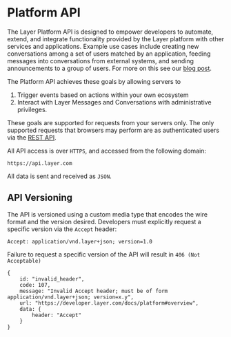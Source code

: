 # Platform API

The Layer Platform API is designed to empower developers to automate, extend, and integrate functionality provided by the Layer platform
with other services and applications. Example use cases include creating new conversations among a set of users matched by an application, feeding messages into conversations from external systems, and sending announcements to a group of users. For more on this see our [blog post](http://blog.layer.com/introducing-layer-platform-api).

The Platform API achieves these goals by allowing servers to

1. Trigger events based on actions within your own ecosystem
2. Interact with Layer Messages and Conversations with administrative privileges.

These goals are supported for requests from your servers only.  The only supported requests that browsers may perform are as authenticated users via the [REST API](https://developer.layer.com/docs/).

All API access is over `HTTPS`, and accessed from the following domain:
```text
https://api.layer.com
```
All data is sent and received as `JSON`.

## API Versioning

The API is versioned using a custom media type that encodes the wire format and the version desired. Developers must explicitly request a specific version via the `Accept` header:

```text
Accept: application/vnd.layer+json; version=1.0
```

Failure to request a specific version of the API will result in `406 (Not Acceptable)`
```
{
    id: "invalid_header",
    code: 107,
    message: "Invalid Accept header; must be of form application/vnd.layer+json; version=x.y",
    url: "https://developer.layer.com/docs/platform#overview",
    data: {
        header: "Accept"
    }
}
```

